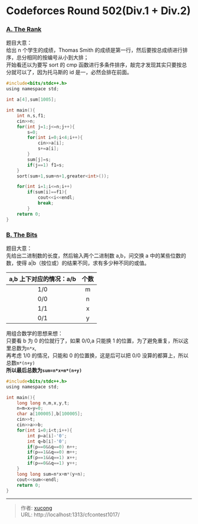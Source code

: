 # Codeforces Round 502(Div.1 + Div.2)


### [A. The Rank](https://codeforces.com/contest/1017/problem/A)

题目大意：  
给出 n 个学生的成绩，Thomas Smith 的成绩是第一行，然后要按总成绩进行排序，总分相同的按编号从小到大排；  
开始看还以为要写 sort 的 cmp 函数进行多条件排序，敲完才发现其实只要按总分就可以了，因为托马斯的 id 是一，必然会排在前面。

<!--more-->

```c
#include<bits/stdc++.h>
using namespace std;

int a[4],sum[1005];

int main(){
    int n,s,f1;
    cin>>n;
    for(int j=1;j<=n;j++){
        s=0;
        for(int i=0;i<4;i++){
            cin>>a[i];
            s+=a[i];
        }
        sum[j]=s;
        if(j==1) f1=s;
    }
    sort(sum+1,sum+n+1,greater<int>());

    for(int i=1;i<=n;i++)
        if(sum[i]==f1){
            cout<<i<<endl;
            break;
        }
	return 0;
}

```

### [B. The Bits](https://codeforces.com/contest/1017/problem/B)

题目大意：  
先给出二进制数的长度，然后输入两个二进制数 a,b，问交换 a 中的某些位数的数，使得 a|b（按位或）的结果不同，求有多少种不同的或值。

| a,b 上下对应的情况：a/b | 个数 |
| :---------------------: | :--: |
|           1/0           |  m   |
|           0/0           |  n   |
|           1/1           |  x   |
|           0/1           |  y   |

用组合数学的思想来想：  
只要看 b 为 0 的位就行了，如果 0/0,a 只能换 1 的位置，为了避免重复，所以这里总数为`n*x`,  
再考虑 1/0 的情况，只能和 0 的位置换，这是后可以把 0/0 没算的都算上，所以总数`m*(n+y)`  
**所以最后总数为`sum=n*x+m*(n+y)`**

```c
#include<bits/stdc++.h>
using namespace std;

int main(){
    long long n,m,x,y,t;
    n=m=x=y=0;
    char a[100005],b[100005];
    cin>>t;
    cin>>a>>b;
    for(int i=0;i<t;i++){
        int p=a[i]-'0';
        int q=b[i]-'0';
        if(p==0&&q==0) n++;
        if(p==1&&q==0) m++;
        if(p==1&&q==1) x++;
        if(p==0&&q==1) y++;
    }
    long long sum=n*x+m*(y+n);
    cout<<sum<<endl;
	return 0;
}

```


---

> 作者: [xucong](https://shiqustudio.github.io/)  
> URL: http://localhost:1313/cfcontest1017/  

